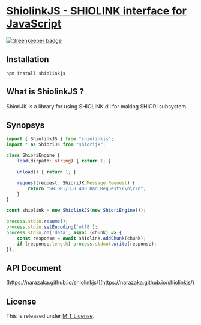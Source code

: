 [ShiolinkJS - SHIOLINK interface for JavaScript](https://github.com/Narazaka/shiolinkjs)
=============================================

[![Greenkeeper badge](https://badges.greenkeeper.io/Narazaka/shiolinkjs.svg)](https://greenkeeper.io/)

Installation
--------------------------

```
npm install shiolinkjs
```

What is ShiolinkJS ?
--------------------------

ShioriJK is a library for using SHIOLINK.dll for making SHIORI subsystem.

Synopsys
--------------------------

```typescript
import { ShiolinkJS } from "shiolinkjs";
import * as ShioriJK from "shiorijk";

class ShioriEngine {
    load(dirpath: string) { return 1; }

    unload() { return 1; }

    request(request: ShioriJK.Message.Request) {
        return "SHIORI/3.0 400 Bad Request\r\n\r\n";
    }
}

const shiolink = new ShiolinkJS(new ShioriEngine());

process.stdin.resume();
process.stdin.setEncoding('utf8');
process.stdin.on('data', async (chunk) => {
    const response = await shiolink.addChunk(chunk);
    if (response.length) process.stdout.write(response);
});
```

API Document
--------------------------

[https://narazaka.github.io/shiolinkjs/](https://narazaka.github.io/shiolinkjs/)

License
--------------------------

This is released under [MIT License](https://narazaka.net/license/MIT?2017).
